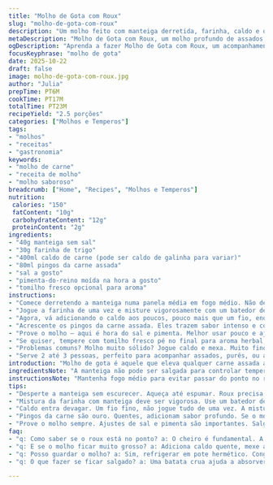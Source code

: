 ```yaml
---
title: "Molho de Gota com Roux"
slug: "molho-de-gota-com-roux"
description: "Um molho feito com manteiga derretida, farinha, caldo e os pingos da carne para dar sabor profundo. Começa com um roux para espessar; depois, o caldo vai entrando aos poucos, com bastante mexida para evitar grumos. A textura e o aroma indicam o ponto certo. Ajuste o sal e pimenta no final; ervas opcionais podem entrar para dar mais personalidade. Se errar na espessura, tem solução fácil. Serve pouco mais que duas pessoas."
metaDescription: "Molho de Gota com Roux, um molho profundo de assados com sabor intenso e textura aveludada"
ogDescription: "Aprenda a fazer Molho de Gota com Roux, um acompanhamento perfeito para suas carnes assadas. Textura e sabor com segredos de um bom roux."
focusKeyphrase: "molho de gota"
date: 2025-10-22
draft: false
image: molho-de-gota-com-roux.jpg
author: "Julia"
prepTime: PT6M
cookTime: PT17M
totalTime: PT23M
recipeYield: "2.5 porções"
categories: ["Molhos e Temperos"]
tags:
- "molhos"
- "receitas"
- "gastronomia"
keywords:
- "molho de carne"
- "receita de molho"
- "molho saboroso"
breadcrumb: ["Home", "Recipes", "Molhos e Temperos"]
nutrition: 
 calories: "150"
 fatContent: "10g"
 carbohydrateContent: "12g"
 proteinContent: "2g"
ingredients:
- "40g manteiga sem sal"
- "30g farinha de trigo"
- "400ml caldo de carne (pode ser caldo de galinha para variar)"
- "80ml pingos da carne assada"
- "sal a gosto"
- "pimenta-do-reino moída na hora a gosto"
- "tomilho fresco opcional para aroma"
instructions:
- "Comece derretendo a manteiga numa panela média em fogo médio. Não deixe escurecer, só derreter até espumar."
- "Jogue a farinha de uma vez e misture vigorosamente com um batedor de arame, formando uma pasta espessa. Aqui é o roux, base do molho. Mexa até o cheiro de farinha crua desaparecer, e notar uma leve cor dourada, mas cuidado para não virar marrom – aroma vai mudar, sendo sinal de tostagem."
- "Agora, vá adicionando o caldo aos poucos, pouco mais que um fio, enquanto bate firme para não formar grumos. Deixe o líquido incorporar antes de pingar mais. A mistura vai engrossar e ficar brilhante."
- "Acrescente os pingos da carne assada. Eles trazem sabor intenso e cor. Mexa para distribuir melhor e verifique textura. Se ficar muito grosso, alongue com um pouco mais de caldo; se fino demais, leve ao fogo uns minutinhos a mais para reduzir."
- "Prove o molho – aqui é hora do sal e pimenta. Melhor usar pouco e ajustar aos poucos; sobrar sal é complicado. Pimenta moída na hora traz frescor, não economize."
- "Se quiser, tempere com tomilho fresco pé no final para aroma herbal, um truque que já testei e funciona para dar um toque rústico. Deixe levantar fervura suave por uns 7 a 12 minutos até o molho engrossar bem, mexendo de vez em quando para evitar grudar no fundo."
- "Problemas comuns? Molho muito sólido? Jogue caldo e mexa. Muito fino? Cozinhe mais, baixar fogo se precisar evitar queimar. Sal demais? Uma batata crua descascada cozinha junto e ajuda a absorver excesso ou um pouco de açúcar para balancear. Se encaroçou, peneire e continue mexendo no fogo baixo, quase sempre resolve."
- "Serve 2 até 3 pessoas, perfeito para acompanhar assados, purês, ou aquele clássico arroz branco. Não tenha medo de inventar com os pingos e experimentar outros caldos na base – cada escolha muda o resultado final."
introduction: "Molho de gota é aquele que eleva qualquer carne assada ao próximo nível, um segredo guardado nos pingos e na paciência de um roux bem feito. Já vi muita receita que vira sopa ou que passa do ponto, daí decidi afinar o jeito baseado na conexão que o olho e o nariz fazem com a panela. A manteiga derretida deve apenas espumar, não tô deixando queimar, porque o roux escuro vira amargor. O truque está na adição gradual do caldo e no timing exato para mexer sem pressa. Um molho grosso, brilhante, que pinga levemente da colher só esperando o garfo."
ingredientsNote: "A manteiga não pode ser salgada para controlar tempero com precisão; farinha de trigo comum, mas sempre peneirada para evitar grumos iniciais. O caldo pode variar – usei de galinha numa adaptação pessoal, ganho outro sabor, o inimigo do molho é caldo ralo demais ou muito concentrado demais. Prefira pingos da própria carne assada, ainda quentes, para manter sabor intenso e temperatura na panela, agilizando o processo. Sal e pimenta são sempre ajustados no final, pois o caldo e os pingos já levam tempero. Não pule o tomilho se quiser um toque herbal fresquinho, só uma ou duas folhinhas para não brigar com os sabores base."
instructionsNote: "Mantenha fogo médio para evitar passar do ponto no roux, que precisa abrir cor e aroma, mas não queimar – uso o cheiro para guiar se está quase escurecendo. O batedor de arame é essencial para esse processo, evitando grumos e garantindo mistura uniforme. A introdução lenta do líquido faz toda diferença; já tentei jogar tudo de uma vez e virou grumos inúteis. Pingos da carne exigem cuidado para não arrefecer o molho e formar pele, por isso quero tudo quente e mexo intenso. Provar ao longo do processo é indispensável, tempero é arte, nunca receita fixa. Se encontrar molho muito ralo, paciência e mais fogo baixo para reduzir, textura e brilho vão se resolver sozinhos. Caso escorreu do ponto e ficou grudento demais, acrescentar caldo aos poucos ajuda a diluir. Dica final: use uma espátula para raspar bordas da panela enquanto mexe, evita resíduos que queimam e estragam o molho."
tips:
- "Desperte a manteiga sem escurecer. Aqueça até espumar. Roux precisa de atenção. Use fogo médio. Se estiver muito escuro, o molho amarga. Ajuste rapidamente."
- "Mistura da farinha com manteiga deve ser vigorosa. Use um batedor de arame. Forma uma pasta grossa. O cheiro dá o ponto. Evite grumos, sensibilidade aqui é crucial."
- "Caldo entra devagar. Um fio fino, não jogue tudo de uma vez. A mistura deve ser homogênea. A textura se transforma, brilho é sinal que vai bem. Prova, ajusta."
- "Pingos da carne são ouro. Quentes, adicionam sabor profundo. Se o molho engrossar demais? Caldo quente ajuda. Se ficou ralo, mais fogo até a consistência desejada."
- "Prove o molho sempre. Ajustes de sal e pimenta são importantes. Salga pouco. Pimenta moída na hora faz diferença. Não subestime ervas, tomilho dá frescor."
faq:
- "q: Como saber se o roux está no ponto? a: O cheiro é fundamental. A cor levemente dourada. Não deixar escurecer. O aroma indica que está bom."
- "q: E se o molho ficar muito grosso? a: Adiciona caldo quente, mexe até diluir. Se estiver queimando, reduza o fogo. Seja paciente nessa hora."
- "q: Posso guardar o molho? a: Sim, refrigerar em pote hermético. Congelar é outra opção. Descongele com calma. Sempre prova antes de servir. Ajustes são necessários."
- "q: O que fazer se ficar salgado? a: Uma batata crua ajuda a absorver o sal. Ou um pouco de açúcar para equilibrar. métodos que funcionam, faça o teste."

---
```

